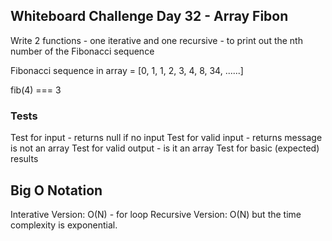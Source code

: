 ## Whiteboard Challenge Day 32 - Array Fibon

Write 2 functions - one iterative and one recursive - to print out the nth number of the Fibonacci sequence


Fibonacci sequence in array = [0, 1, 1, 2, 3, 4, 8, 34, ......]

fib(4) === 3

### Tests
Test for input - returns null if no input
Test for valid input - returns message is not an array
Test for valid output - is it an array
Test for basic (expected) results

## Big O Notation
Interative Version: O(N) - for loop
Recursive Version: O(N) but the time complexity is exponential.
